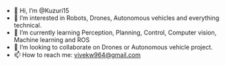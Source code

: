 - 👋 Hi, I’m @Kuzuri15
- 👀 I’m interested in Robots, Drones, Autonomous vehicles and everything technical.
- 🌱 I’m currently learning Perception, Planning, Control, Computer vision, Machine learning and ROS
- 💞️ I’m looking to collaborate on Drones or Autonomous vehicle project.
- 📫 How to reach me: vivekw964@gmail.com

<!---
Kuzuri15/Kuzuri15 is a ✨ special ✨ repository because its `README.md` (this file) appears on your GitHub profile.
You can click the Preview link to take a look at your changes.
--->
